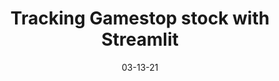 ---
title: "Tracking Gamestop stock with Streamlit"
date: "03-13-21"
description: "Super fast and easy data visualization with python and Streamlit"
type: project
published: false
tags: python, data vizualization, data analysis, finance
link: https://share.streamlit.io/joshyap/gme/main/gme.py
---
